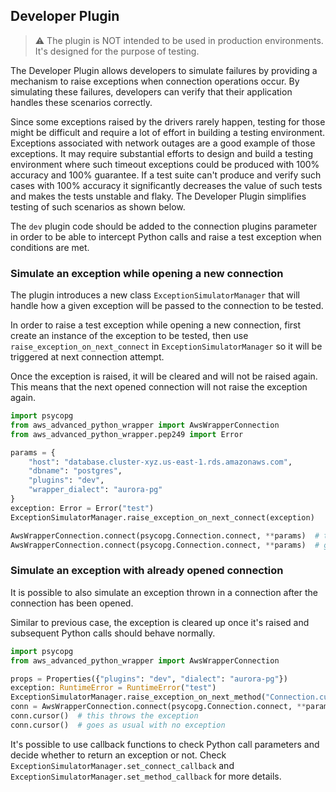 ## Developer Plugin

> :warning: The plugin is NOT intended to be used in production environments. It's designed for the purpose of testing.

The Developer Plugin allows developers to simulate failures by providing a mechanism to raise exceptions when  connection operations occur. By simulating these failures, developers can verify that their application handles these scenarios correctly.

Since some exceptions raised by the drivers rarely happen, testing for those might be difficult and require a lot of effort in building a testing environment. Exceptions associated with network outages are a good example of those exceptions. It may require substantial efforts to design and build a testing environment where such timeout exceptions could be produced with 100% accuracy and 100% guarantee. If a test suite can't produce and verify such cases with 100% accuracy it significantly decreases the value of such tests and makes the tests unstable and flaky. The Developer Plugin simplifies testing of such scenarios as shown below.

The `dev` plugin code should be added to the connection plugins parameter in order to be able to intercept Python calls and raise a test exception when conditions are met.

### Simulate an exception while opening a new connection

The plugin introduces a new class `ExceptionSimulatorManager` that will handle how a given exception will be passed to the connection to be tested.

In order to raise a test exception while opening a new connection, first create an instance of the exception to be tested, then use `raise_exception_on_next_connect` in `ExceptionSimulatorManager` so it will be triggered at next connection attempt.

Once the exception is raised, it will be cleared and will not be raised again. This means that the next opened connection will not raise the exception again.

```python
import psycopg
from aws_advanced_python_wrapper import AwsWrapperConnection
from aws_advanced_python_wrapper.pep249 import Error

params = {
    "host": "database.cluster-xyz.us-east-1.rds.amazonaws.com",
    "dbname": "postgres",
    "plugins": "dev",
    "wrapper_dialect": "aurora-pg"
}
exception: Error = Error("test")
ExceptionSimulatorManager.raise_exception_on_next_connect(exception)

AwsWrapperConnection.connect(psycopg.Connection.connect, **params)  # this throws the exception
AwsWrapperConnection.connect(psycopg.Connection.connect, **params)  # goes as usual with no exception
```

### Simulate an exception with already opened connection

It is possible to also simulate an exception thrown in a connection after the connection has been opened.

Similar to previous case, the exception is cleared up once it's raised and subsequent Python calls should behave normally.


```python
import psycopg
from aws_advanced_python_wrapper import AwsWrapperConnection

props = Properties({"plugins": "dev", "dialect": "aurora-pg"})
exception: RuntimeError = RuntimeError("test")
ExceptionSimulatorManager.raise_exception_on_next_method("Connection.cursor", exception)
conn = AwsWrapperConnection.connect(psycopg.Connection.connect, **params)
conn.cursor()  # this throws the exception
conn.cursor()  # goes as usual with no exception
```

It's possible to use callback functions to check Python call parameters and decide whether to return an exception or not. Check `ExceptionSimulatorManager.set_connect_callback` and `ExceptionSimulatorManager.set_method_callback` for more details.
